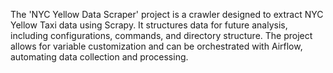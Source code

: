 The 'NYC Yellow Data Scraper' project is a crawler designed to extract NYC Yellow Taxi data using Scrapy. It structures data for future analysis, including configurations, commands, and directory structure. The project allows for variable customization and can be orchestrated with Airflow, automating data collection and processing.